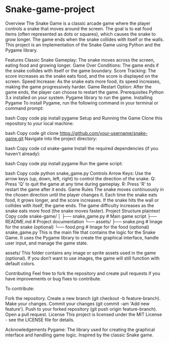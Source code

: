 # Snake-game-project
Overview
The Snake Game is a classic arcade game where the player controls a snake that moves around the screen. The goal is to eat food items (often represented as dots or squares), which causes the snake to grow longer. The game ends when the snake collides with itself or the walls. This project is an implementation of the Snake Game using Python and the Pygame library.

Features
Classic Snake Gameplay: The snake moves across the screen, eating food and growing longer.
Game Over Conditions: The game ends if the snake collides with itself or the game boundary.
Score Tracking: The score increases as the snake eats food, and the score is displayed on the screen.
Speed Increase: As the snake eats more food, its speed increases, making the game progressively harder.
Game Restart Option: After the game ends, the player can choose to restart the game.
Prerequisites
Python 3.x installed on your system.
Pygame library to run the game.
Installing Pygame
To install Pygame, run the following command in your terminal or command prompt:

bash
Copy code
pip install pygame
Setup and Running the Game
Clone this repository to your local machine:

bash
Copy code
git clone https://github.com/your-username/snake-game.git
Navigate into the project directory:

bash
Copy code
cd snake-game
Install the required dependencies (if you haven't already):

bash
Copy code
pip install pygame
Run the game script:

bash
Copy code
python snake_game.py
Controls
Arrow Keys: Use the arrow keys (up, down, left, right) to control the direction of the snake.
Q: Press 'Q' to quit the game at any time during gameplay.
R: Press 'R' to restart the game after it ends.
Game Rules
The snake moves continuously in the chosen direction until the player changes it.
Each time the snake eats food, it grows longer, and the score increases.
If the snake hits the wall or collides with itself, the game ends.
The game difficulty increases as the snake eats more food (the snake moves faster).
Project Structure
plaintext
Copy code
snake-game/
│
├── snake_game.py         # Main game script
├── README.md             # Project documentation
└── assets/
    ├── snake.png         # Image for the snake (optional)
    └── food.png          # Image for the food (optional)
snake_game.py
This is the main file that contains the logic for the Snake Game. It uses the Pygame library to create the graphical interface, handle user input, and manage the game state.

assets/
This folder contains any image or sprite assets used in the game (optional). If you don’t want to use images, the game will still function with default colors.

Contributing
Feel free to fork the repository and create pull requests if you have improvements or bug fixes to contribute.

To contribute:

Fork the repository.
Create a new branch (git checkout -b feature-branch).
Make your changes.
Commit your changes (git commit -am 'Add new feature').
Push to your forked repository (git push origin feature-branch).
Open a pull request.
License
This project is licensed under the MIT License - see the LICENSE file for details.

Acknowledgements
Pygame: The library used for creating the graphical interface and handling game logic.
Inspired by the classic Snake game.
